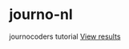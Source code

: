 # journo-nl
journocoders tutorial
[View results]([https://www.telegraph.co.uk/](https://flatgithub.com/divstivs/journo-nl/blob/main/headlines.json))

